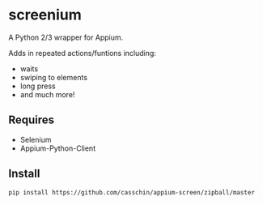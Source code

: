 # screenium

A Python 2/3 wrapper for Appium. 

Adds in repeated actions/funtions including:

* waits
* swiping to elements
* long press
* and much more!

## Requires

* Selenium
* Appium-Python-Client

## Install

	pip install https://github.com/casschin/appium-screen/zipball/master
